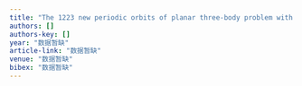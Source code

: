 ```yaml
---
title: "The 1223 new periodic orbits of planar three-body problem with unequal mass and zero angular momentum"
authors: []
authors-key: []
year: "数据暂缺"
article-link: "数据暂缺"
venue: "数据暂缺"
bibex: "数据暂缺"
---
```

